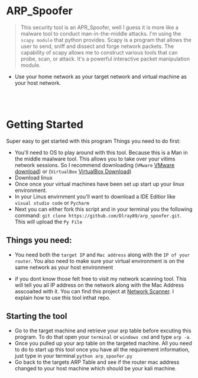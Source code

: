 # ARP_Spoofer
> This security tool is an APR_Spoofer, well I guess it is more like a malware tool to conduct man-in-the-middle attacks.
> I'm using the `scapy module` that python provides. Scapy is a program that allows the user to send, sniff and dissect and forge network packets. The capability of scapy allows me to construct various tools that can probe, scan, or attack. It's a powerful interactive packet manipulation module.

- Use your home network as your target network and virtual machine as your host network.

<br />
<br />

# Getting Started
Super easy to get started with this program Things you need to do first:
- You'll need to OS to play around with this tool. Because this is a Man in the middle maalware tool. This allows you to take over your vitims network sessions. So I recommend downloading (`VMware` <a href='https://customerconnect.vmware.com/en/downloads/details?downloadGroup=WKST-PLAYER-1623-NEW&productId=1039&rPId=85399'> VMware download</a>) or (`VirtualBox` <a href='https://www.virtualbox.org/wiki/Downloads'>VirtualBox Download</a>)
- Download linux
- Once once your virtual machines have been set up start up your linux environment.
- In your Linus envirnment you'll want to download a IDE Editior like `visual studio code` or `Pycharm`
- Next you can either fork this script and in your terminal you the following command: `git clone https://github.com/Dlray89/arp_spoofer.git`. This will upload the `Py File`

## Things you need:
- You need both the `target IP` and `Mac address` along with the `IP of your router`. You also need to make sure your virtual environment is on the same network as your host environment

- if you dont know those felt free to visit my network scanning tool. This will tell you all IP address on the network along with the Mac Address asscoaited with it. You can find this project at <a href='https://github.com/Dlray89/Network_Scanner'>Network Scanner</a>. I explain how to use this tool inthat repo.


## Starting the tool
- Go to the target machine and retrieve your arp table before excuting this program. To do that  open your `terminal` or `windows cmd` and type `arp -a`. 
- Gnce you pulled up your arp table on the targeted machine. All you need to do to start up this tool once you have all the requirement information, just type in your terminal `python arp_spoofer.py`
- Go back to the targets ARP Table and see if the router mac address changed to your host machine which should be your kali machine.

